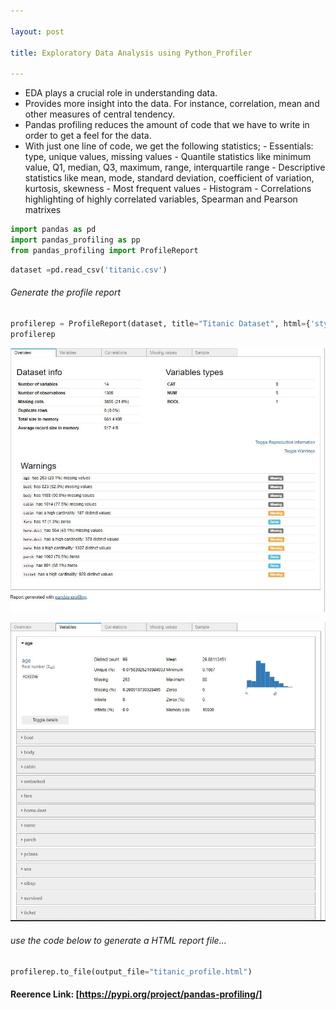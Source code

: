 ```yaml
---

layout: post

title: Exploratory Data Analysis using Python_Profiler

---
```


- EDA plays a crucial role in understanding data.
- Provides more insight into the data. For instance, correlation, mean and other measures of central tendency.
- Pandas profiling reduces the amount of code that we have to write in order to get a feel for the data.
- With just one line of code, we get the following statistics;
      - Essentials: type, unique values, missing values
      - Quantile statistics like minimum value, Q1, median, Q3, maximum, range, interquartile range
      - Descriptive statistics like mean, mode, standard deviation, coefficient of variation, kurtosis, skewness
      - Most frequent values
      - Histogram
      - Correlations highlighting of highly correlated variables, Spearman and Pearson matrixes      


```python
import pandas as pd
import pandas_profiling as pp
from pandas_profiling import ProfileReport
```


```python
dataset =pd.read_csv('titanic.csv')
```

###### Generate the profile report 

```python
profilerep = ProfileReport(dataset, title="Titanic Dataset", html={'style': {'full_width': True}})
profilerep
```

![image](/assets/images/overview.JPG)

![image](/assets/images/features.JPG)





###### use the code below to generate a HTML report file...


```python
profilerep.to_file(output_file="titanic_profile.html")
```

#### Reerence Link:     [https://pypi.org/project/pandas-profiling/]


```python

```

